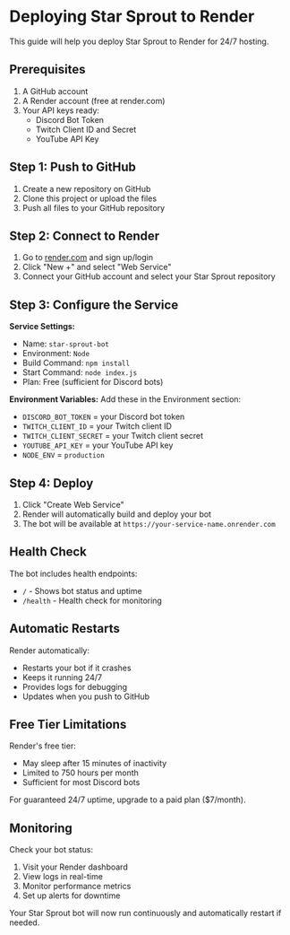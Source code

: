 # Deploying Star Sprout to Render

This guide will help you deploy Star Sprout to Render for 24/7 hosting.

## Prerequisites

1. A GitHub account
2. A Render account (free at render.com)
3. Your API keys ready:
   - Discord Bot Token
   - Twitch Client ID and Secret
   - YouTube API Key

## Step 1: Push to GitHub

1. Create a new repository on GitHub
2. Clone this project or upload the files
3. Push all files to your GitHub repository

## Step 2: Connect to Render

1. Go to [render.com](https://render.com) and sign up/login
2. Click "New +" and select "Web Service"
3. Connect your GitHub account and select your Star Sprout repository

## Step 3: Configure the Service

**Service Settings:**
- Name: `star-sprout-bot`
- Environment: `Node`
- Build Command: `npm install`
- Start Command: `node index.js`
- Plan: Free (sufficient for Discord bots)

**Environment Variables:**
Add these in the Environment section:
- `DISCORD_BOT_TOKEN` = your Discord bot token
- `TWITCH_CLIENT_ID` = your Twitch client ID
- `TWITCH_CLIENT_SECRET` = your Twitch client secret
- `YOUTUBE_API_KEY` = your YouTube API key
- `NODE_ENV` = `production`

## Step 4: Deploy

1. Click "Create Web Service"
2. Render will automatically build and deploy your bot
3. The bot will be available at `https://your-service-name.onrender.com`

## Health Check

The bot includes health endpoints:
- `/` - Shows bot status and uptime
- `/health` - Health check for monitoring

## Automatic Restarts

Render automatically:
- Restarts your bot if it crashes
- Keeps it running 24/7
- Provides logs for debugging
- Updates when you push to GitHub

## Free Tier Limitations

Render's free tier:
- May sleep after 15 minutes of inactivity
- Limited to 750 hours per month
- Sufficient for most Discord bots

For guaranteed 24/7 uptime, upgrade to a paid plan ($7/month).

## Monitoring

Check your bot status:
1. Visit your Render dashboard
2. View logs in real-time
3. Monitor performance metrics
4. Set up alerts for downtime

Your Star Sprout bot will now run continuously and automatically restart if needed.